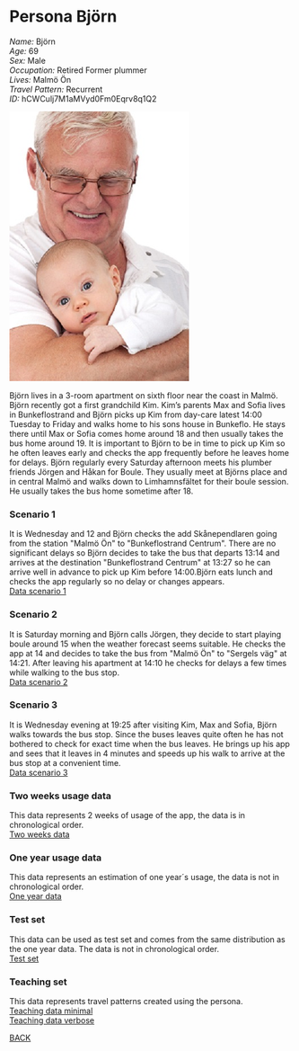 # Persona Björn
_Name:_ Björn<br/>
_Age:_ 69<br/>
_Sex:_ Male<br/>
_Occupation:_ Retired Former plummer<br/>
_Lives:_ Malmö Ön<br/>
_Travel Pattern:_ Recurrent<br/>
_ID:_ hCWCulj7M1aMVyd0Fm0Eqrv8q1Q2<br/>

![Bjorn](images/Bjorn.jpg)

Björn lives in a 3-room apartment on sixth floor near the coast in Malmö. Björn recently got a first grandchild Kim. Kim’s parents Max and Sofia lives in Bunkeflostrand and  Björn picks up Kim from day-care latest 14:00 Tuesday to Friday and walks home to his sons house in Bunkeflo. He stays there until Max or Sofia comes home around 18 and then usually takes the bus home around 19. It is important to Björn to be in time to pick up Kim so he often leaves early and checks the app frequently before he leaves home for delays.
Björn regularly every Saturday afternoon meets his plumber friends Jörgen and Håkan for Boule. They usually meet at Björns place and in central Malmö and walks down to Limhamnsfältet for their boule session. He usually takes the bus home sometime after 18.

### Scenario 1
It is Wednesday and 12 and Björn checks the add Skånependlaren going from the station "Malmö Ön" to "Bunkeflostrand Centrum". There are no significant delays so Björn decides to take the bus that departs 13:14 and arrives at the destination "Bunkeflostrand Centrum" at 13:27 so he can arrive well in advance to pick up Kim before 14:00.Björn eats lunch and checks the app regularly so no delay or changes appears.<br>
[Data scenario 1](../data/hCWCulj7M1aMVyd0Fm0Eqrv8q1Q2_scenario_1.csv)

### Scenario 2
It is Saturday morning and Björn calls Jörgen, they decide to start playing boule around 15 when the weather forecast seems suitable. He checks the app at 14 and decides to take the bus from "Malmö Ön" to "Sergels väg" at 14:21. After leaving his apartment at 14:10 he checks for delays a few times while walking to the bus stop.<br>
[Data scenario 2](../data/hCWCulj7M1aMVyd0Fm0Eqrv8q1Q2_scenario_2.csv)

### Scenario 3
It is Wednesday evening at 19:25 after visiting Kim, Max and Sofia, Björn walks towards the bus stop. Since the buses leaves quite often he has not bothered to check for exact time when the bus leaves. He brings up his app and sees that it leaves in 4 minutes and speeds up his walk to arrive at the bus stop at a convenient time.<br>
[Data scenario 3](../data/hCWCulj7M1aMVyd0Fm0Eqrv8q1Q2_scenario_3.csv)

### Two weeks usage data
This data represents 2 weeks of usage of the app, the data is in chronological order.<br>
[Two weeks data](../data/hCWCulj7M1aMVyd0Fm0Eqrv8q1Q2_start14days.csv)

### One year usage data
This data represents an estimation of one year´s usage, the data is not in chronological order.<br>
[One year data](../data/hCWCulj7M1aMVyd0Fm0Eqrv8q1Q2_train_valid.csv)

### Test set
This data can be used as test set and comes from the same distribution as the one year data. The data is not in chronological order.<br>
[Test set](../data/hCWCulj7M1aMVyd0Fm0Eqrv8q1Q2_test.csv)

### Teaching set
This data represents travel patterns created using the persona.<br>
[Teaching data minimal](../data/hCWCulj7M1aMVyd0Fm0Eqrv8q1Q2_teaching_set_minimal.csv)<br>
[Teaching data verbose](../data/hCWCulj7M1aMVyd0Fm0Eqrv8q1Q2_teaching_set.csv)

[BACK](../README.md)
